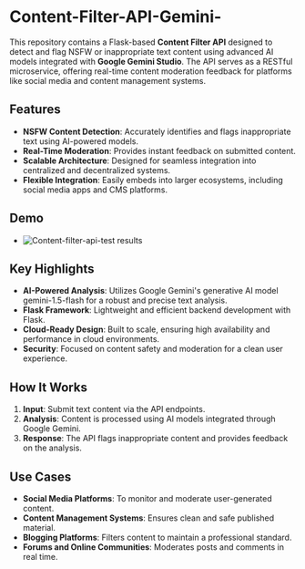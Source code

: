 # Content-Filter-API-Gemini-

This repository contains a Flask-based **Content Filter API** designed to detect and flag NSFW or inappropriate text content using advanced AI models integrated with **Google Gemini Studio**. The API serves as a RESTful microservice, offering real-time content moderation feedback for platforms like social media and content management systems.

## Features  
- **NSFW Content Detection**: Accurately identifies and flags inappropriate text using AI-powered models.  
- **Real-Time Moderation**: Provides instant feedback on submitted content.  
- **Scalable Architecture**: Designed for seamless integration into centralized and decentralized systems.  
- **Flexible Integration**: Easily embeds into larger ecosystems, including social media apps and CMS platforms.

## Demo
- ![Content-filter-api-test results](https://github.com/user-attachments/assets/1233faf9-ad1e-410a-9b47-933b49002309)

## Key Highlights  
- **AI-Powered Analysis**: Utilizes Google Gemini's generative AI model gemini-1.5-flash for a robust and precise text analysis.  
- **Flask Framework**: Lightweight and efficient backend development with Flask.  
- **Cloud-Ready Design**: Built to scale, ensuring high availability and performance in cloud environments.  
- **Security**: Focused on content safety and moderation for a clean user experience.  

## How It Works  
1. **Input**: Submit text content via the API endpoints.  
2. **Analysis**: Content is processed using AI models integrated through Google Gemini.  
3. **Response**: The API flags inappropriate content and provides feedback on the analysis.  

## Use Cases  
- **Social Media Platforms**: To monitor and moderate user-generated content.  
- **Content Management Systems**: Ensures clean and safe published material.  
- **Blogging Platforms**: Filters content to maintain a professional standard.  
- **Forums and Online Communities**: Moderates posts and comments in real time.  
